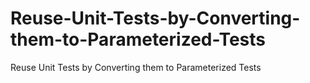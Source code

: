 # Reuse-Unit-Tests-by-Converting-them-to-Parameterized-Tests
Reuse Unit Tests by Converting them to Parameterized Tests
